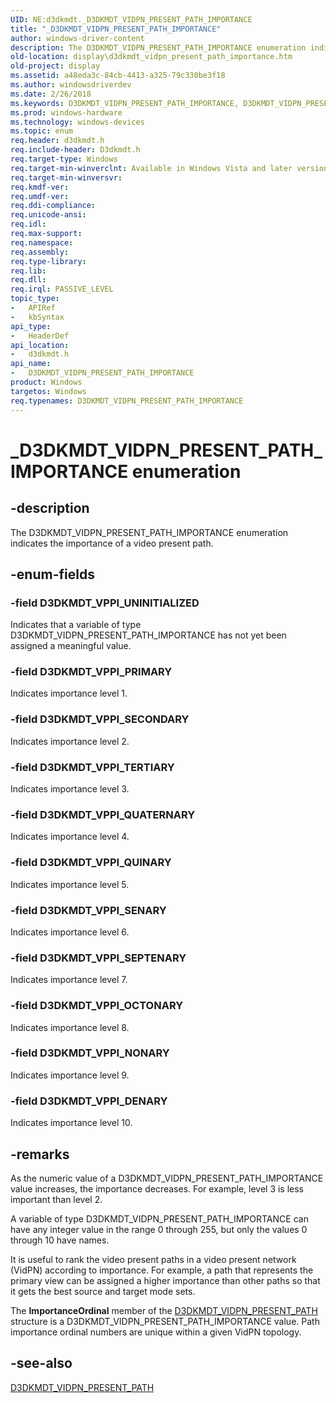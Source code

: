 ```yaml
---
UID: NE:d3dkmdt._D3DKMDT_VIDPN_PRESENT_PATH_IMPORTANCE
title: "_D3DKMDT_VIDPN_PRESENT_PATH_IMPORTANCE"
author: windows-driver-content
description: The D3DKMDT_VIDPN_PRESENT_PATH_IMPORTANCE enumeration indicates the importance of a video present path.
old-location: display\d3dkmdt_vidpn_present_path_importance.htm
old-project: display
ms.assetid: a48eda3c-84cb-4413-a325-79c330be3f18
ms.author: windowsdriverdev
ms.date: 2/26/2018
ms.keywords: D3DKMDT_VIDPN_PRESENT_PATH_IMPORTANCE, D3DKMDT_VIDPN_PRESENT_PATH_IMPORTANCE enumeration [Display Devices], D3DKMDT_VPPI_DENARY, D3DKMDT_VPPI_NONARY, D3DKMDT_VPPI_OCTONARY, D3DKMDT_VPPI_PRIMARY, D3DKMDT_VPPI_QUATERNARY, D3DKMDT_VPPI_QUINARY, D3DKMDT_VPPI_SECONDARY, D3DKMDT_VPPI_SENARY, D3DKMDT_VPPI_SEPTENARY, D3DKMDT_VPPI_TERTIARY, D3DKMDT_VPPI_UNINITIALIZED, DmEnums_711fdb2d-86cd-4ac4-9529-818b3953dff5.xml, _D3DKMDT_VIDPN_PRESENT_PATH_IMPORTANCE, d3dkmdt/D3DKMDT_VIDPN_PRESENT_PATH_IMPORTANCE, d3dkmdt/D3DKMDT_VPPI_DENARY, d3dkmdt/D3DKMDT_VPPI_NONARY, d3dkmdt/D3DKMDT_VPPI_OCTONARY, d3dkmdt/D3DKMDT_VPPI_PRIMARY, d3dkmdt/D3DKMDT_VPPI_QUATERNARY, d3dkmdt/D3DKMDT_VPPI_QUINARY, d3dkmdt/D3DKMDT_VPPI_SECONDARY, d3dkmdt/D3DKMDT_VPPI_SENARY, d3dkmdt/D3DKMDT_VPPI_SEPTENARY, d3dkmdt/D3DKMDT_VPPI_TERTIARY, d3dkmdt/D3DKMDT_VPPI_UNINITIALIZED, display.d3dkmdt_vidpn_present_path_importance
ms.prod: windows-hardware
ms.technology: windows-devices
ms.topic: enum
req.header: d3dkmdt.h
req.include-header: D3dkmdt.h
req.target-type: Windows
req.target-min-winverclnt: Available in Windows Vista and later versions of the Windows operating systems.
req.target-min-winversvr: 
req.kmdf-ver: 
req.umdf-ver: 
req.ddi-compliance: 
req.unicode-ansi: 
req.idl: 
req.max-support: 
req.namespace: 
req.assembly: 
req.type-library: 
req.lib: 
req.dll: 
req.irql: PASSIVE_LEVEL
topic_type:
-	APIRef
-	kbSyntax
api_type:
-	HeaderDef
api_location:
-	d3dkmdt.h
api_name:
-	D3DKMDT_VIDPN_PRESENT_PATH_IMPORTANCE
product: Windows
targetos: Windows
req.typenames: D3DKMDT_VIDPN_PRESENT_PATH_IMPORTANCE
---
```


# _D3DKMDT_VIDPN_PRESENT_PATH_IMPORTANCE enumeration


## -description


The D3DKMDT_VIDPN_PRESENT_PATH_IMPORTANCE enumeration indicates the importance of a video present path.


## -enum-fields




### -field D3DKMDT_VPPI_UNINITIALIZED

Indicates that a variable of type D3DKMDT_VIDPN_PRESENT_PATH_IMPORTANCE has not yet been assigned a meaningful value.


### -field D3DKMDT_VPPI_PRIMARY

Indicates importance level 1.


### -field D3DKMDT_VPPI_SECONDARY

Indicates importance level 2.


### -field D3DKMDT_VPPI_TERTIARY

Indicates importance level 3.


### -field D3DKMDT_VPPI_QUATERNARY

Indicates importance level 4.


### -field D3DKMDT_VPPI_QUINARY

Indicates importance level 5.


### -field D3DKMDT_VPPI_SENARY

Indicates importance level 6.


### -field D3DKMDT_VPPI_SEPTENARY

Indicates importance level 7.


### -field D3DKMDT_VPPI_OCTONARY

Indicates importance level 8.


### -field D3DKMDT_VPPI_NONARY

Indicates importance level 9.


### -field D3DKMDT_VPPI_DENARY

Indicates importance level 10.


## -remarks



As the numeric value of a D3DKMDT_VIDPN_PRESENT_PATH_IMPORTANCE value increases, the importance decreases. For example, level 3 is less important than level 2.

A variable of type D3DKMDT_VIDPN_PRESENT_PATH_IMPORTANCE can have any integer value in the range 0 through 255, but only the values 0 through 10 have names.

It is useful to rank the video present paths in a video present network (VidPN) according to importance. For example, a path that represents the primary view can be assigned a higher importance than other paths so that it gets the best source and target mode sets.

The <b>ImportanceOrdinal</b> member of the <a href="https://msdn.microsoft.com/library/windows/hardware/ff546647">D3DKMDT_VIDPN_PRESENT_PATH</a> structure is a D3DKMDT_VIDPN_PRESENT_PATH_IMPORTANCE value. Path importance ordinal numbers are unique within a given VidPN topology. 




## -see-also




<a href="https://msdn.microsoft.com/library/windows/hardware/ff546647">D3DKMDT_VIDPN_PRESENT_PATH</a>
 

 

